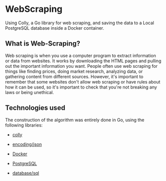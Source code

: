 # WebScraping
Using Colly, a Go library for web scraping, and saving the data to a Local PostgreSQL database inside a Docker container.

## What is Web-Scraping?

Web scraping is when you use a computer program to extract information or data from websites. It works by downloading the HTML pages and pulling out the important information you want. People often use web scraping for things like finding prices, doing market research, analyzing data, or gathering content from different sources. However, it's important to remember that some websites don't allow web scraping or have rules about how it can be used, so it's important to check that you're not breaking any laws or being unethical.

## Technologies used

The construction of the algorithm was entirely done in Go, using the following libraries:

- [colly](https://github.com/gocolly/colly)

- [encoding/json](https://pkg.go.dev/encoding/json)

- [Docker](https://www.docker.com/)

- [PostgreSQL](https://www.postgresql.org/)

- [database/sql](https://github.com/lib/pq)
